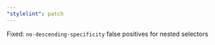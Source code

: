 ```yaml
---
"stylelint": patch
---
```


Fixed: `no-descending-specificity` false positives for nested selectors
